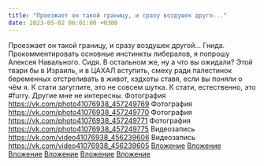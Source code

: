 ```yaml
---
title: "Проезжает он такой границу, и сразу воздушек друго..."
date: 2023-05-02 06:01:00 +0300
---
```


Проезжает он такой границу, и сразу воздушек другой... Гнида.
Прокомментировать основные инстинкты либералов, я попрошу Алексея Навального. Сидя.
В остальном же, ну а что вы ожидали? Этой твари бы в Израиль, и в ЦАХАЛ вступить, смеху ради палестинок беременных отстреливать в живот, хэдхоты ставя, если вы поняли о чём я. К стати загуглите, это не совсем шутка.
К стати, естественно, это #furry. Другие мне не интересны.
Фотография
<a class="vk-attach" href="https://vk.com/photo41076938_457249769">https://vk.com/photo41076938_457249769</a>
Фотография
<a class="vk-attach" href="https://vk.com/photo41076938_457249770">https://vk.com/photo41076938_457249770</a>
Фотография
<a class="vk-attach" href="https://vk.com/photo41076938_457249771">https://vk.com/photo41076938_457249771</a>
Фотография
<a class="vk-attach" href="https://vk.com/photo41076938_457249775">https://vk.com/photo41076938_457249775</a>
Видеозапись
<a class="vk-attach" href="https://vk.com/video41076938_456239606">https://vk.com/video41076938_456239606</a>
Видеозапись
<a class="vk-attach" href="https://vk.com/video41076938_456239605">https://vk.com/video41076938_456239605</a>
<a class="vk-attach" href="https://vk.com/photo41076938_457249769">Вложение</a>
<a class="vk-attach" href="https://vk.com/photo41076938_457249770">Вложение</a>
<a class="vk-attach" href="https://vk.com/photo41076938_457249771">Вложение</a>
<a class="vk-attach" href="https://vk.com/photo41076938_457249775">Вложение</a>
<a class="vk-attach" href="https://vk.com/video41076938_456239606">Вложение</a>
<a class="vk-attach" href="https://vk.com/video41076938_456239605">Вложение</a>
